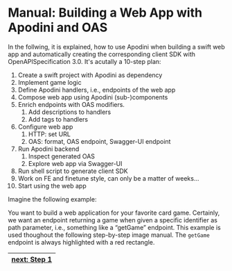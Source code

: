 # Manual: Building a Web App with Apodini and OAS

In the follwing, it is explained, how to use Apodini when building a swift web app and automatically creating the corresponding client SDK with OpenAPISpecification 3.0.
It's acutally a 10-step plan:
 
1. Create a swift project with Apodini as dependency
2. Implement game logic
3. Define Apodini handlers, i.e., endpoints of the web app
4. Compose web app using Apodini (sub-)components
5. Enrich endpoints with OAS modifiers. 
	1. Add descriptions to handlers
	2. Add tags to handlers
6. Configure web app
	1. HTTP: set URL
	2. OAS: format, OAS endpoint, Swagger-UI endpoint
7. Run Apodini backend
	1. Inspect generated OAS
	2. Explore web app via Swagger-UI
8. Run shell script to generate client SDK
9. Work on FE and finetune style, can only be a matter of weeks…
10. Start using the web app

Imagine the following example:

You want to build a web application for your favorite card game.
Certainly, we want an endpoint returning a game when given a specific identifier as path parameter, i.e., something like a “getGame” endpoint.
This example is used thoughout the following step-by-step image manual. The `getGame` endpoint is always highlighted with a red rectangle.

| <a href="./step-1.md">next: Step 1</a>|
|--|
